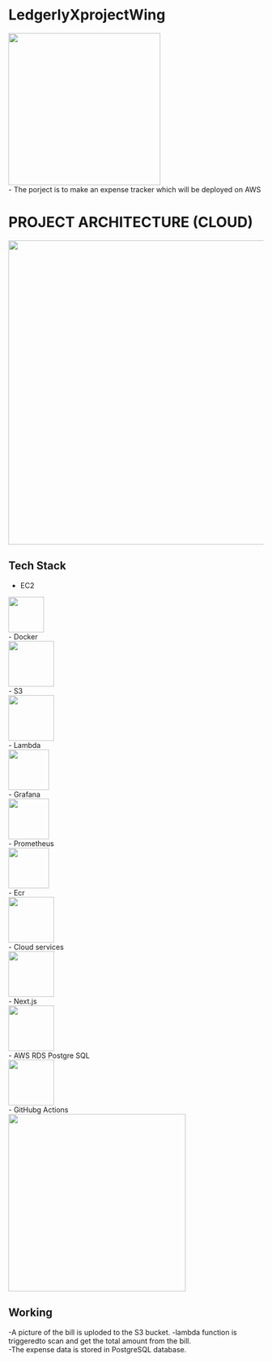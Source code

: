 # LedgerlyXprojectWing

<img src="https://github.com/user-attachments/assets/2ed977a1-f6da-48f6-9412-f8cb5412a8a7" width="300" />

<br>
- The porject is to make an expense tracker which will be deployed on AWS 

# PROJECT ARCHITECTURE (CLOUD)

<img src="https://github.com/user-attachments/assets/373d6857-c452-44d3-90f6-090236fa53bf" width="600" />
<br>

## Tech Stack

 - EC2<br>
 <img src="https://github.com/user-attachments/assets/566d9777-a109-43f2-9b51-a7a99e4629e1" width="70" />
 <br>
 - Docker<br>
 <img src="https://github.com/user-attachments/assets/a7a38bf8-7fce-458e-8e82-25258863dc8a" width="90" />
 <br>
- S3
  <br>
  <img src="https://github.com/user-attachments/assets/27b8f3aa-9979-4da4-a298-7bc24cfb8b81" width="90" />
  <br>
- Lambda<br>
   <img src="https://github.com/user-attachments/assets/7de5e288-a3cb-4f31-b768-f7f972d13527" width="80" />
     <br>
- Grafana<br>
<img src="https://github.com/user-attachments/assets/dbd976fe-c588-4e4f-8e33-55cc81ccf598" width="80" />
<br>
- Prometheus<br>
 <img src="https://github.com/user-attachments/assets/5d56e722-c092-435f-90fe-fa7d4c3f4ab3" width="80" />
 <br>
- Ecr<br>
 <img src="https://github.com/user-attachments/assets/329ccd7f-0d30-4b2f-8ae5-c7a0f72feb20" width="90" />
 <br>
- Cloud services<br>
  <img src="https://github.com/user-attachments/assets/2b75fc76-6b25-4717-ac75-84d30f5f1ed9" width="90"  /></a>
  <br>
- Next.js<br>
<img src="https://github.com/user-attachments/assets/036f645f-03bc-4d17-815a-8ab76aaa4d11" width="90" />
<br>
- AWS RDS Postgre SQL<br>
 <img src="https://github.com/user-attachments/assets/6bac65ed-fe91-4527-b672-b0f36d77286e" width="90" />
 <br>
- GitHubg Actions<br>
  <img src="https://github.com/user-attachments/assets/5eb3b554-5559-4c40-a0dd-489a157491e1" width="350" />

  
## Working
-A picture of the bill is uploded to the S3 bucket. 
-lambda function is triggeredto scan and get the total amount from the bill.
<br>
-The expense data is stored in PostgreSQL database.



 




